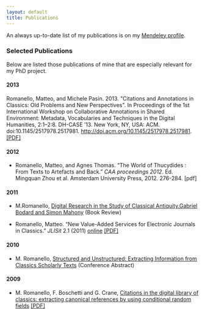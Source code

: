 ```yaml
---
layout: default
title: Publications
---
```

An always up-to-date list of my publications is on my [Mendeley profile](http://www.mendeley.com/profiles/matteo-romanello/).

### Selected Publications ###

Below are listed those publications of mine that are especially relevant for my PhD project.

#### 2013 ####

Romanello, Matteo, and Michele Pasin. 2013. "Citations and Annotations in Classics: Old Problems and New Perspectives". In Proceedings of the 1st International Workshop on Collaborative Annotations in Shared Environment: Metadata, Vocabularies and Techniques in the Digital Humanities, 2:1–2:8. DH-CASE ’13. New York, NY, USA: ACM. doi:10.1145/2517978.2517981. http://doi.acm.org/10.1145/2517978.2517981. [\[PDF\]](files/romanello-pasin_dhcase2013.pdf)


#### 2012 ####
* Romanello, Matteo, and Agnes Thomas. “The World of Thucydides : From Texts to Artefacts and Back.” *CAA proceedings 2012*. Ed. Mingquan Zhou et al. Amsterdam University Press, 2012. 276-284. [pdf]

#### 2011 ####
*	M.Romanello, [Digital Research in the Study of Classical Antiquity.Gabriel Bodard and Simon Mahony](http://www.mendeley.com/research/book-review-digital-research-study-classical-antiquity-gabriel-bodard-simon-mahony/) (Book Review)

* Romanello, Matteo. “New Value-Added Services for Electronic Journals in Classics.” *JLISit* 2.1 (2011) [online](http://dx.doi.org/10.4403/jlis.it-4603) [\[PDF\]](files/romanello_jlis_2011.pdf)

#### 2010 ####
* M. Romanello, [Structured and Unstructured: Extracting Information from Classics Scholarly Texts](http://dh2010.cch.kcl.ac.uk/academic-programme/abstracts/papers/html/ab-803.html) (Conference Abstract)

#### 2009 ####
* M. Romanello, F. Boschetti and G. Crane, [Citations in the digital library of classics: extracting canonical references by using conditional random fields](http://www.mendeley.com/research/citations-digital-library-classics-extracting-canonical-references-using-conditional-random-fields/) [\[PDF\]](files/romanello_singapore.pdf)

<!--
#### 2008 ####
#### 2007 ####
-->